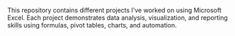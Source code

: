 This repository contains different projects I’ve worked on using Microsoft Excel. Each project demonstrates data analysis, visualization, and reporting skills using formulas, pivot tables, charts, and automation.
